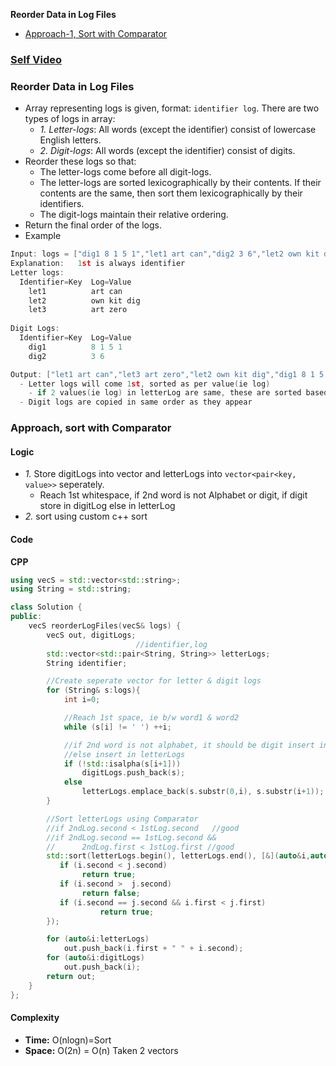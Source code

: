 **Reorder Data in Log Files**
- [Approach-1, Sort with Comparator](#a1)

### [Self Video](https://youtu.be/wjb466ecTJA)

### Reorder Data in Log Files
- Array representing logs is given, format: `identifier log`. There are two types of logs in array:
  - _1. Letter-logs_: All words (except the identifier) consist of lowercase English letters.
  - _2. Digit-logs_: All words (except the identifier) consist of digits.
- Reorder these logs so that:
  - The letter-logs come before all digit-logs.
  - The letter-logs are sorted lexicographically by their contents. If their contents are the same, then sort them lexicographically by their identifiers.
  - The digit-logs maintain their relative ordering.
- Return the final order of the logs.
- Example
```c
Input: logs = ["dig1 8 1 5 1","let1 art can","dig2 3 6","let2 own kit dig","let3 art zero"]
Explanation:   1st is always identifier
Letter logs:
  Identifier=Key  Log=Value
    let1          art can
    let2          own kit dig
    let3          art zero
    
Digit Logs:
  Identifier=Key  Log=Value
    dig1          8 1 5 1
    dig2          3 6

Output: ["let1 art can","let3 art zero","let2 own kit dig","dig1 8 1 5 1","dig2 3 6"]
  - Letter logs will come 1st, sorted as per value(ie log)
    - if 2 values(ie log) in letterLog are same, these are sorted based on key
  - Digit logs are copied in same order as they appear
```

<a name=a1></a>
### Approach, sort with Comparator
#### Logic
- _1._ Store digitLogs into vector and letterLogs into `vector<pair<key, value>>` seperately.
  - Reach 1st whitespace, if 2nd word is not Alphabet or digit, if digit store in digitLog else in letterLog
- _2._ sort using custom c++ sort
#### Code
**CPP**
```cpp
using vecS = std::vector<std::string>;
using String = std::string;

class Solution {
public:
    vecS reorderLogFiles(vecS& logs) {
        vecS out, digitLogs;
                            //identifier,log
        std::vector<std::pair<String, String>> letterLogs;
        String identifier;

        //Create seperate vector for letter & digit logs
        for (String& s:logs){
            int i=0;

            //Reach 1st space, ie b/w word1 & word2
            while (s[i] != ' ') ++i;

            //if 2nd word is not alphabet, it should be digit insert in digitLogs
            //else insert in letterLogs
            if (!std::isalpha(s[i+1]))
                digitLogs.push_back(s);
            else
                letterLogs.emplace_back(s.substr(0,i), s.substr(i+1));
        }

        //Sort letterLogs using Comparator
        //if 2ndLog.second < 1stLog.second   //good
        //if 2ndLog.second == 1stLog.second &&
        //      2ndLog.first < 1stLog.first //good
        std::sort(letterLogs.begin(), letterLogs.end(), [&](auto&i,auto&j){
           if (i.second < j.second)
                return true;
           if (i.second >  j.second)
                return false;
           if (i.second == j.second && i.first < j.first)
                    return true;
        });

        for (auto&i:letterLogs)
            out.push_back(i.first + " " + i.second);
        for (auto&i:digitLogs)
            out.push_back(i);
        return out;
    }
};
```

#### Complexity
- **Time:** O(nlogn)=Sort
- **Space:** O(2n) = O(n) Taken 2 vectors
